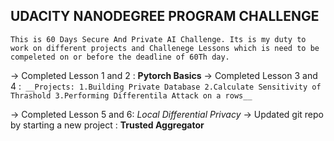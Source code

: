 ## UDACITY NANODEGREE PROGRAM CHALLENGE

``This is 60 Days Secure And Private AI Challenge. Its is my duty to work on different projects and Challenege Lessons which is need to be compeleted on or before the deadline of 60Th day.``


-> Completed Lesson 1 and 2 : __Pytorch Basics__
-> Completed Lesson 3 and 4 :``` __Projects: 1.Building Private Database
                                          2.Calculate Sensitivity of Thrashold
                                          3.Performing Differentila Attack on a rows__```
 
 -> Completed Lesson 5 and 6: _Local Differential Privacy_
-> Updated git repo by starting a new project : __Trusted Aggregator__
